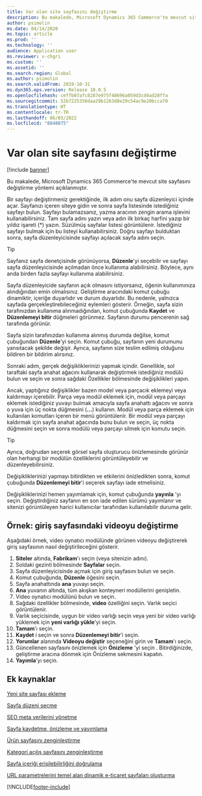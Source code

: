 ```yaml
---
title: Var olan site sayfasını değiştirme
description: Bu makalede, Microsoft Dynamics 365 Commerce'te mevcut site sayfasını değiştirme yöntemi açıklanmıştır.
author: psimolin
ms.date: 04/14/2020
ms.topic: article
ms.prod: ''
ms.technology: ''
audience: Application user
ms.reviewer: v-chgri
ms.custom: ''
ms.assetid: ''
ms.search.region: Global
ms.author: psimolin
ms.search.validFrom: 2019-10-31
ms.dyn365.ops.version: Release 10.0.5
ms.openlocfilehash: ceffb07afc8287e975f48696a059d3cd4ad20ffa
ms.sourcegitcommit: 52b7225350daa29b1263d8e29c54ac9e20bcca70
ms.translationtype: HT
ms.contentlocale: tr-TR
ms.lasthandoff: 06/03/2022
ms.locfileid: "8848875"
---
```

# <a name="modify-an-existing-site-page"></a>Var olan site sayfasını değiştirme

[!include [banner](includes/banner.md)]

Bu makalede, Microsoft Dynamics 365 Commerce'te mevcut site sayfasını değiştirme yöntemi açıklanmıştır.

Bir sayfayı değiştirmeniz gerektiğinde, ilk adım onu sayfa düzenleyici içinde açar. Sayfanızı içeren siteye gidin ve sonra sayfa listesinde istediğiniz sayfayı bulun. Sayfayı bulamazsanız, yazma aracının zengin arama işlevini kullanabilirsiniz. Tam sayfa adını yazın veya adın ilk birkaç harfini yazıp bir yıldız işareti (\*) yazın. Süzülmüş sayfalar listesi görüntülenir. İstediğiniz sayfayı bulmak için bu listeyi kullanabilirsiniz. Doğru sayfayı bulduktan sonra, sayfa düzenleyicisinde sayfayı açılacak sayfa adını seçin.

> [!TIP]
> Sayfanız sayfa denetçisinde görünüyorsa, **Düzenle**'yi seçebilir ve sayfayı sayfa düzenleyicisinde açılmadan önce kullanıma alabilirsiniz. Böylece, aynı anda birden fazla sayfayı kullanıma alabilirsiniz.

Sayfa düzenleyicide sayfanın açık olmasını istiyorsanız, öğenin kullanımınıza alındığından emin olmalısınız. Geliştirme aracındaki komut çubuğu dinamiktir, içeriğe duyarlıdır ve durum duyarlıdır. Bu nedenle, yalnızca sayfada gerçekleştirebileceğiniz eylemleri gösterir. Örneğin, sayfa sizin tarafınızdan kullanıma alınmadığından, komut çubuğunda **Kaydet** ve **Düzenlemeyi bitir** düğmeleri görünmez. Sayfanın durumu pencerenin sağ tarafında görünür.

Sayfa sizin tarafınızdan kullanıma alınmış durumda değilse, komut çubuğundan **Düzenle**'yi seçin. Komut çubuğu, sayfanın yeni durumunu yansıtacak şekilde değişir. Ayrıca, sayfanın size teslim edilmiş olduğunu bildiren bir bildirim alırsınız.

Sonraki adım, gerçek değişikliklerinizi yapmak içindir. Genellikle, sol taraftaki sayfa anahat ağacını kullanarak değiştirmek istediğiniz modülü bulun ve seçin ve sonra sağdaki Özellikler bölmesinde değişiklikleri yapın. 

Ancak, yaptığınız değişiklikler bazen model veya parçacık eklemeyi veya kaldırmayı içerebilir. Parça veya modül eklemek için, modül veya parçayı eklemek istediğiniz yuvayı bulmak amacıyla sayfa anahattı ağacını ve sonra o yuva için üç nokta düğmesini (**...**) kullanın. Modül veya parça eklemek için kullanılan komutları içeren bir menü görüntülenir. Bir modül veya parçayı kaldırmak için sayfa anahat ağacında bunu bulun ve seçin, üç nokta düğmesini seçin ve sonra modülü veya parçayı silmek için komutu seçin.

> [!TIP]
> Ayrıca, doğrudan seçerek görsel sayfa oluşturucu önizlemesinde görünür olan herhangi bir modülün özelliklerini görüntüleyebilir ve düzenleyebilirsiniz.

Değişikliklerinizi yapmayı bitirdikten ve etkilerini önizledikten sonra, komut çubuğunda **Düzenlemeyi bitir**'i seçerek sayfayı iade etmelisiniz. 

Değişikliklerinizi hemen yayımlamak için, komut çubuğunda **yayınla** 'yı seçin. Değiştirdiğiniz sayfanın en son iade edilen sürümü yayımlanır ve sitenizi görüntüleyen harici kullanıcılar tarafından kullanılabilir duruma gelir. 

## <a name="example-change-the-video-on-the-home-page"></a>Örnek: giriş sayfasındaki videoyu değiştirme

Aşağıdaki örnek, video oynatıcı modülünde görünen videoyu değiştirerek giriş sayfasının nasıl değiştirileceğini gösterir.

1. **Siteler** altında, **Fabrikam**'ı seçin (veya sitenizin adını).
1. Soldaki gezinti bölmesinde **Sayfalar** seçin.
1. Sayfa düzenleyicisinde açmak için giriş sayfasını bulun ve seçin.
1. Komut çubuğunda, **Düzenle** öğesini seçin.
1. Sayfa anahattında **ana** yuvayı seçin.
1. **Ana** yuvanın altında, tüm akışkan konteyneri modüllerini genişletin.
1. Video oynatıcı modülünü bulun ve seçin.
1. Sağdaki özellikler bölmesinde, **video** özelliğini seçin. Varlık seçici görüntülenir.
1. Varlık seçicisinde, uygun bir video varlığı seçin veya yeni bir video varlığı yüklemek için **yeni varlığı yükle**'yi seçin.
1. **Tamam**'ı seçin.
1. **Kaydet** i seçin ve sonra **Düzenlemeyi bitir**'i seçin.
1. **Yorumlar** alanında **Videoyu değiştir** seçeneğini girin ve **Tamam**'ı seçin.
1. Güncellenen sayfasını önizlemek için **Önizleme** 'yi seçin . Bitirdiğinizde, geliştirme aracına dönmek için Önizleme sekmesini kapatın.
1. **Yayımla**'yı seçin.

## <a name="additional-resources"></a>Ek kaynaklar

[Yeni site sayfası ekleme](add-new-page.md)

[Sayfa düzeni seçme](select-page-layouts.md)

[SEO meta verilerini yönetme](manage-seo-metadata.md)

[Sayfa kaydetme, önizleme ve yayımlama](save-preview-publish-page.md)

[Ürün sayfasını zenginleştirme](enrich-product-page.md)

[Kategori açılış sayfasını zenginleştirme](enrich-category-page.md)

[Sayfa içeriği erişilebilirliğini doğrulama](verify-accessibility.md)

[URL parametrelerini temel alan dinamik e-ticaret sayfaları oluşturma](create-dynamic-pages.md)


[!INCLUDE[footer-include](../includes/footer-banner.md)]
